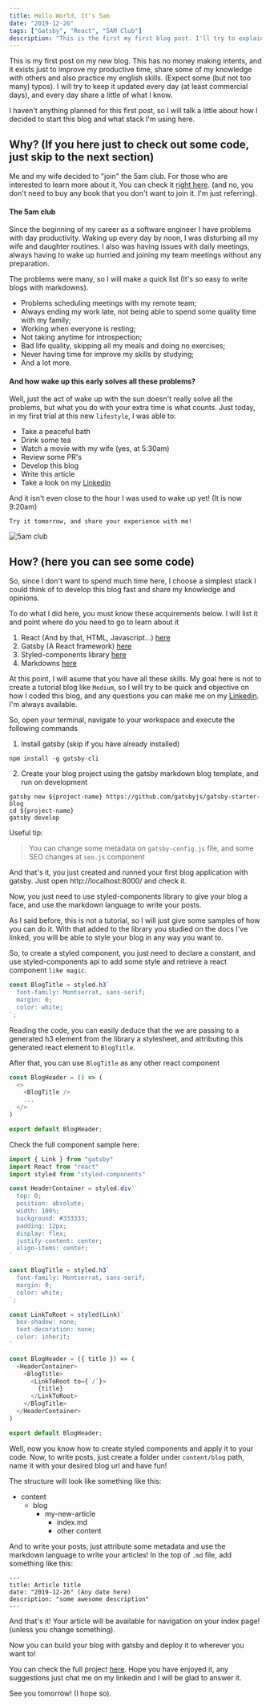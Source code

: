```yaml
---
title: Hello World, It's 5am
date: "2019-12-26"
tags: ["Gatsby", "React", "5AM Club"]
description: "This is the first my first blog post. I'll try to explain a little about why and how I did it. Check it out!"
---
```


This is my first post on my new blog. This has no money making intents, and it exists just to 
improve my productive time, share some of my knowledge with others and also practice my english skills.
(Expect some (but not too many) typos). I will try to keep it updated
every day (at least commercial days), and every day share a little of what I know.

I haven't anything planned for this first post, so I will talk a little about how I decided to
start this blog and what stack I'm using here.


## Why? (If you here just to check out some code, just skip to the next section)

Me and my wife decided to "join" the 5am club. For those who are interested to learn more about it,
You can check it
[right here](https://www.robinsharma.com/book/the-5am-club). (and no, you don't need to buy any book
that you don't want to join it. I'm just referring).

#### The 5am club

Since the beginning of my career as a software engineer I have problems with day productivity. Waking
up every day by noon, I was disturbing all my wife and daughter routines. I also was having issues with
daily meetings, always having to wake up hurried and joining my team meetings without any preparation.

The problems were many, so I will make a quick list (It's so easy to write blogs with markdowns).

- Problems scheduling meetings with my remote team;
- Always ending my work late, not being able to spend some quality time with my family;
- Working when everyone is resting;
- Not taking anytime for introspection;
- Bad life quality, skipping all my meals and doing no exercises;
- Never having time for improve my skills by studying;
- And a lot more.

#### And how wake up this early solves all these problems?

Well, just the act of wake up with the sun doesn't really solve all the problems, but what you do
with your extra time is what counts. Just today, in my first trial at this new `lifestyle`, I was able
to:

- Take a peaceful bath
- Drink some tea
- Watch a movie with my wife (yes, at 5:30am)
- Review some PR's
- Develop this blog
- Write this article
- Take a look on my [Linkedin](https://www.linkedin.com/in/rafaelcmm/)

And it isn't even close to the hour I was used to wake up yet! (It is now 9:20am)

`Try it tomorrow, and share your experience with me!`

![5am club](https://encrypted-tbn0.gstatic.com/images?q=tbn%3AANd9GcRGvW0N3sa_jn6hDruMNpHZVKDHQEDDTcmNO7Vxvhofy311RwWA)

## How? (here you can see some code)

So, since I don't want to spend much time here, I choose a simplest stack I could think of to develop
this blog fast and share my knowledge and opinions. 

To do what I did here, you must know these acquirements below. I will list it and point where do
you need to go to learn about it 

1. React (And by that, HTML, Javascript...) [here](https://pt-br.reactjs.org/)
2. Gatsby (A React framework) [here](https://www.gatsbyjs.org/)
3. Styled-components library [here](https://www.styled-components.com/)
3. Markdowns [here](https://www.markdownguide.org/)

At this point, I will asume that you have all these skills. My goal here is not to create a tutorial
blog like `Medium`, so I will try to be quick and objective on how I coded this blog, and any questions
you can make me on my [Linkedin](https://www.linkedin.com/in/rafaelcmm/). I'm always available.

So, open your terminal, navigate to your workspace and execute the following commands

1. Install gatsby (skip if you have already installed)
```
npm install -g gatsby-cli
```

2. Create your blog project using the gatsby markdown blog template, and run on development
```
gatsby new ${project-name} https://github.com/gatsbyjs/gatsby-starter-blog
cd ${project-name}
gatsby develop
```

Useful tip:
> You can change some metadata on `gatsby-config.js` file, and some SEO changes at `seo.js` component

And that's it, you just created and runned your first blog application with gatsby. Just open
http://localhost:8000/ and check it.

Now, you just need to use styled-components library to give your blog a face, and use the markdown
language to write your posts.

As I said before, this is not a tutorial, so I will just give some samples of how you can do it.
With that added to the library you studied on the docs I've linked, you will be able to style your
blog in any way you want to.

So, to create a styled component, you just need to declare a constant, and use styled-components api
to add some style and retrieve a react component `like magic`.

```javascript
const BlogTitle = styled.h3`
  font-family: Montserrat, sans-serif;
  margin: 0;
  color: white;
`;
```

Reading the code, you can easily deduce that the we are passing to a generated h3 element from
the library a stylesheet, and attributing this generated react element to `BlogTitle`.

After that, you can use `BlogTitle` as any other react component

```javascript
const BlogHeader = () => (
  <>
    <BlogTitle />
    ...
  </>
)

export default BlogHeader;
```

Check the full component sample here: 

```javascript
import { Link } from "gatsby"
import React from "react"
import styled from "styled-components"

const HeaderContainer = styled.div`
  top: 0;
  position: absolute;
  width: 100%;
  background: #333333;
  padding: 12px;
  display: flex;
  justify-content: center;
  align-items: center;
`

const BlogTitle = styled.h3`
  font-family: Montserrat, sans-serif;
  margin: 0;
  color: white;
`;

const LinkToRoot = styled(Link)`
  box-shadow: none;
  text-decoration: none;
  color: inherit;
`

const BlogHeader = ({ title }) => (
  <HeaderContainer>
    <BlogTitle>
      <LinkToRoot to={`/`}>
        {title}
      </LinkToRoot>
    </BlogTitle>
  </HeaderContainer>
)

export default BlogHeader;
```

Well, now you know how to create styled components and apply it to your code. Now, to write posts, just
create a folder under `content/blog` path, name it with your desired blog url and have fun!

The structure will look like something like this:

- content
    - blog 
        - my-new-article
            - index.md
            - other content
            
And to write your posts, just attribute some metadata and use the markdown language to write your
articles! In the top of `.md` file, add something like this:

```
---
title: Article title
date: "2019-12-26" (Any date here)
description: "some awesome description"
---
```

And that's it! Your article will be available for navigation on your index page! (unless you change something).

Now you can build your blog with gatsby and deploy it to wherever you want to!

You can check the full project [here](https://github.com/rafaelcmm/5am-dev). Hope you have enjoyed it,
any suggestions just chat me on my linkedin and I will be glad to answer it.

See you tomorrow! (I hope so).